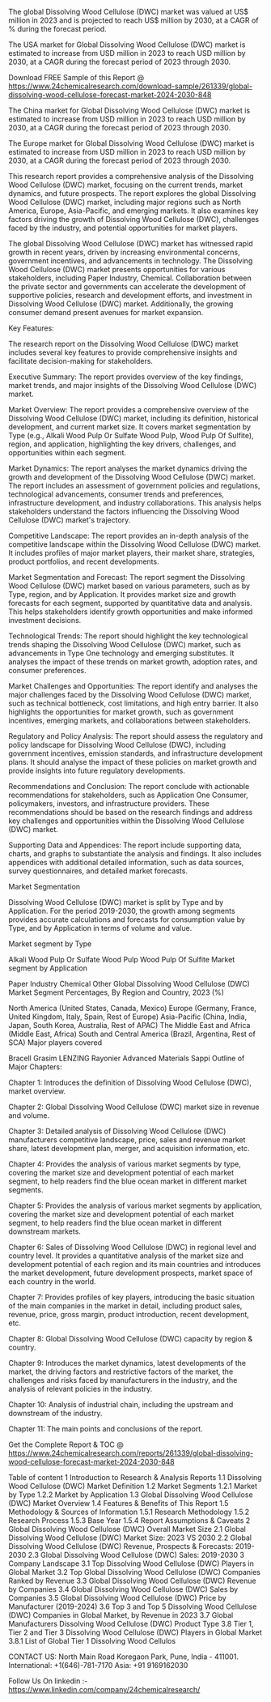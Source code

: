 The global Dissolving Wood Cellulose (DWC) market was valued at US$ million in 2023 and is projected to reach US$ million by 2030, at a CAGR of % during the forecast period.

The USA market for Global Dissolving Wood Cellulose (DWC)  market is estimated to increase from USD million in 2023 to reach USD million by 2030, at a CAGR during the forecast period of 2023 through 2030.

Download FREE Sample of this Report @ https://www.24chemicalresearch.com/download-sample/261339/global-dissolving-wood-cellulose-forecast-market-2024-2030-848

The China market for Global Dissolving Wood Cellulose (DWC)  market is estimated to increase from USD million in 2023 to reach USD million by 2030, at a CAGR during the forecast period of 2023 through 2030.

The Europe market for Global Dissolving Wood Cellulose (DWC)  market is estimated to increase from USD million in 2023 to reach USD million by 2030, at a CAGR during the forecast period of 2023 through 2030.

This research report provides a comprehensive analysis of the Dissolving Wood Cellulose (DWC) market, focusing on the current trends, market dynamics, and future prospects. The report explores the global Dissolving Wood Cellulose (DWC) market, including major regions such as North America, Europe, Asia-Pacific, and emerging markets. It also examines key factors driving the growth of Dissolving Wood Cellulose (DWC), challenges faced by the industry, and potential opportunities for market players.

The global Dissolving Wood Cellulose (DWC) market has witnessed rapid growth in recent years, driven by increasing environmental concerns, government incentives, and advancements in technology. The Dissolving Wood Cellulose (DWC) market presents opportunities for various stakeholders, including Paper Industry, Chemical. Collaboration between the private sector and governments can accelerate the development of supportive policies, research and development efforts, and investment in Dissolving Wood Cellulose (DWC) market. Additionally, the growing consumer demand present avenues for market expansion.

Key Features:

The research report on the Dissolving Wood Cellulose (DWC) market includes several key features to provide comprehensive insights and facilitate decision-making for stakeholders.

Executive Summary: The report provides overview of the key findings, market trends, and major insights of the Dissolving Wood Cellulose (DWC) market.

Market Overview: The report provides a comprehensive overview of the Dissolving Wood Cellulose (DWC) market, including its definition, historical development, and current market size. It covers market segmentation by Type (e.g., Alkali Wood Pulp Or Sulfate Wood Pulp, Wood Pulp Of Sulfite), region, and application, highlighting the key drivers, challenges, and opportunities within each segment.

Market Dynamics: The report analyses the market dynamics driving the growth and development of the Dissolving Wood Cellulose (DWC) market. The report includes an assessment of government policies and regulations, technological advancements, consumer trends and preferences, infrastructure development, and industry collaborations. This analysis helps stakeholders understand the factors influencing the Dissolving Wood Cellulose (DWC) market's trajectory.

Competitive Landscape: The report provides an in-depth analysis of the competitive landscape within the Dissolving Wood Cellulose (DWC) market. It includes profiles of major market players, their market share, strategies, product portfolios, and recent developments.

Market Segmentation and Forecast: The report segment the Dissolving Wood Cellulose (DWC) market based on various parameters, such as by Type, region, and by Application. It provides market size and growth forecasts for each segment, supported by quantitative data and analysis. This helps stakeholders identify growth opportunities and make informed investment decisions.

Technological Trends: The report should highlight the key technological trends shaping the Dissolving Wood Cellulose (DWC) market, such as advancements in Type One technology and emerging substitutes. It analyses the impact of these trends on market growth, adoption rates, and consumer preferences.

Market Challenges and Opportunities: The report identify and analyses the major challenges faced by the Dissolving Wood Cellulose (DWC) market, such as technical bottleneck, cost limitations, and high entry barrier. It also highlights the opportunities for market growth, such as government incentives, emerging markets, and collaborations between stakeholders.

Regulatory and Policy Analysis: The report should assess the regulatory and policy landscape for Dissolving Wood Cellulose (DWC), including government incentives, emission standards, and infrastructure development plans. It should analyse the impact of these policies on market growth and provide insights into future regulatory developments.

Recommendations and Conclusion: The report conclude with actionable recommendations for stakeholders, such as Application One Consumer, policymakers, investors, and infrastructure providers. These recommendations should be based on the research findings and address key challenges and opportunities within the Dissolving Wood Cellulose (DWC) market.

Supporting Data and Appendices: The report include supporting data, charts, and graphs to substantiate the analysis and findings. It also includes appendices with additional detailed information, such as data sources, survey questionnaires, and detailed market forecasts.

Market Segmentation

Dissolving Wood Cellulose (DWC) market is split by Type and by Application. For the period 2019-2030, the growth among segments provides accurate calculations and forecasts for consumption value by Type, and by Application in terms of volume and value.

Market segment by Type

Alkali Wood Pulp Or Sulfate Wood Pulp
Wood Pulp Of Sulfite
Market segment by Application

Paper Industry
Chemical
Other
Global Dissolving Wood Cellulose (DWC) Market Segment Percentages, By Region and Country, 2023 (%)

North America (United States, Canada, Mexico)
Europe (Germany, France, United Kingdom, Italy, Spain, Rest of Europe)
Asia-Pacific (China, India, Japan, South Korea, Australia, Rest of APAC)
The Middle East and Africa (Middle East, Africa)
South and Central America (Brazil, Argentina, Rest of SCA)
Major players covered

Bracell
Grasim
LENZING
Rayonier Advanced Materials
Sappi
Outline of Major Chapters:

Chapter 1: Introduces the definition of Dissolving Wood Cellulose (DWC), market overview.

Chapter 2: Global Dissolving Wood Cellulose (DWC) market size in revenue and volume.

Chapter 3: Detailed analysis of Dissolving Wood Cellulose (DWC) manufacturers competitive landscape, price, sales and revenue market share, latest development plan, merger, and acquisition information, etc.

Chapter 4: Provides the analysis of various market segments by type, covering the market size and development potential of each market segment, to help readers find the blue ocean market in different market segments.

Chapter 5: Provides the analysis of various market segments by application, covering the market size and development potential of each market segment, to help readers find the blue ocean market in different downstream markets.

Chapter 6: Sales of Dissolving Wood Cellulose (DWC) in regional level and country level. It provides a quantitative analysis of the market size and development potential of each region and its main countries and introduces the market development, future development prospects, market space of each country in the world.

Chapter 7: Provides profiles of key players, introducing the basic situation of the main companies in the market in detail, including product sales, revenue, price, gross margin, product introduction, recent development, etc.

Chapter 8: Global Dissolving Wood Cellulose (DWC) capacity by region & country.

Chapter 9: Introduces the market dynamics, latest developments of the market, the driving factors and restrictive factors of the market, the challenges and risks faced by manufacturers in the industry, and the analysis of relevant policies in the industry.

Chapter 10: Analysis of industrial chain, including the upstream and downstream of the industry.

Chapter 11: The main points and conclusions of the report.

Get the Complete Report & TOC @ https://www.24chemicalresearch.com/reports/261339/global-dissolving-wood-cellulose-forecast-market-2024-2030-848

Table of content
1 Introduction to Research & Analysis Reports
1.1 Dissolving Wood Cellulose (DWC) Market Definition
1.2 Market Segments
1.2.1 Market by Type
1.2.2 Market by Application
1.3 Global Dissolving Wood Cellulose (DWC) Market Overview
1.4 Features & Benefits of This Report
1.5 Methodology & Sources of Information
1.5.1 Research Methodology
1.5.2 Research Process
1.5.3 Base Year
1.5.4 Report Assumptions & Caveats
2 Global Dissolving Wood Cellulose (DWC) Overall Market Size
2.1 Global Dissolving Wood Cellulose (DWC) Market Size: 2023 VS 2030
2.2 Global Dissolving Wood Cellulose (DWC) Revenue, Prospects & Forecasts: 2019-2030
2.3 Global Dissolving Wood Cellulose (DWC) Sales: 2019-2030
3 Company Landscape
3.1 Top Dissolving Wood Cellulose (DWC) Players in Global Market
3.2 Top Global Dissolving Wood Cellulose (DWC) Companies Ranked by Revenue
3.3 Global Dissolving Wood Cellulose (DWC) Revenue by Companies
3.4 Global Dissolving Wood Cellulose (DWC) Sales by Companies
3.5 Global Dissolving Wood Cellulose (DWC) Price by Manufacturer (2019-2024)
3.6 Top 3 and Top 5 Dissolving Wood Cellulose (DWC) Companies in Global Market, by Revenue in 2023
3.7 Global Manufacturers Dissolving Wood Cellulose (DWC) Product Type
3.8 Tier 1, Tier 2 and Tier 3 Dissolving Wood Cellulose (DWC) Players in Global Market
3.8.1 List of Global Tier 1 Dissolving Wood Cellulos

CONTACT US:
North Main Road Koregaon Park, Pune, India - 411001.
International: +1(646)-781-7170
Asia: +91 9169162030

Follow Us On linkedin :- https://www.linkedin.com/company/24chemicalresearch/
